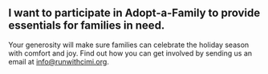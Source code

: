 ## I want to **participate in Adopt-a-Family** to provide essentials for families in need.

Your generosity will make sure families can celebrate the holiday season with comfort and joy. Find out how you can get involved by sending us an email at [info@runwithcimi.org](#todo).
